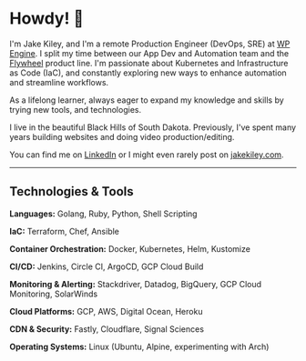 # Howdy! 👋

I'm Jake Kiley, and I'm a remote Production Engineer (DevOps, SRE) at [WP Engine](https://wpengine.com/). I split my time between our App Dev and Automation team and the [Flywheel](https://getflywheel.com/) product line. I'm passionate about Kubernetes and Infrastructure as Code (IaC), and constantly exploring new ways to enhance automation and streamline workflows. 

As a lifelong learner, always eager to expand my knowledge and skills by trying new tools, and technologies.

I live in the beautiful Black Hills of South Dakota. Previously, I've spent many years building websites and doing video production/editing.

You can find me on [LinkedIn](https://linkedin.com/in/jakekiley/) or I might even rarely post on [jakekiley.com](https://jakekiley.com).

---

## Technologies & Tools

**Languages:**
Golang, Ruby, Python, Shell Scripting

**IaC:**
Terraform, Chef, Ansible

**Container Orchestration:**
Docker, Kubernetes, Helm, Kustomize

**CI/CD:**
Jenkins, Circle CI, ArgoCD, GCP Cloud Build

**Monitoring & Alerting:**
Stackdriver, Datadog, BigQuery, GCP Cloud Monitoring, SolarWinds

**Cloud Platforms:**
GCP, AWS, Digital Ocean, Heroku

**CDN & Security:**
Fastly, Cloudflare, Signal Sciences

**Operating Systems:**
Linux (Ubuntu, Alpine, experimenting with Arch)
